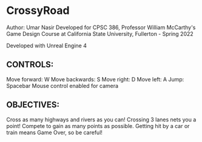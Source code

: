 # CrossyRoad
Author: Umar Nasir
Developed for CPSC 386, Professor William McCarthy's Game Design Course at California State University, Fullerton - Spring 2022

Developed with Unreal Engine 4

CONTROLS:
---------------------
Move forward: W
Move backwards: S
Move right: D
Move left: A
Jump: Spacebar
Mouse control enabled for camera

OBJECTIVES:
---------------------
Cross as many highways and rivers as you can!
Crossing 3 lanes nets you a point! Compete to gain as many points as possible.
Getting hit by a car or train means Game Over, so be careful!

